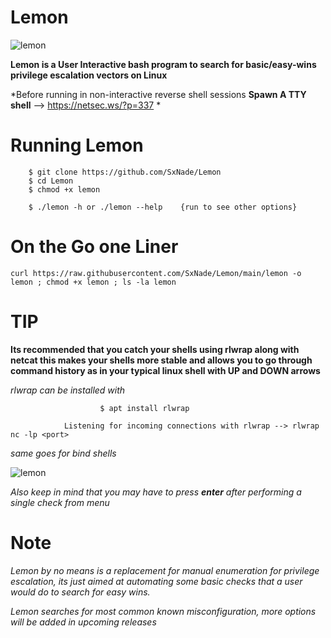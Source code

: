 # Lemon

![lemon](https://i.pinimg.com/originals/77/fd/43/77fd43ae375e3630e6d0502844f25ee2.png)

**Lemon is a User Interactive bash program to search for basic/easy-wins privilege escalation vectors on Linux**

*Before running in non-interactive reverse shell sessions **Spawn A TTY shell** --> https://netsec.ws/?p=337 * 

# Running Lemon

        $ git clone https://github.com/SxNade/Lemon
        $ cd Lemon
        $ chmod +x lemon
        
        $ ./lemon -h or ./lemon --help    {run to see other options}


# On the Go one Liner

``` curl https://raw.githubusercontent.com/SxNade/Lemon/main/lemon -o lemon ; chmod +x lemon ; ls -la lemon ```

# TIP

**Its recommended that you catch your shells using rlwrap along with netcat this makes your shells more stable and allows you to go through command history as in your typical linux shell with UP and DOWN arrows**

*rlwrap can be installed with*
                
                        $ apt install rlwrap
                        
                Listening for incoming connections with rlwrap --> rlwrap nc -lp <port>

*same goes for bind shells*

![lemon](https://github.com/SxNade/Lemon/blob/main/lemon.gif)

*Also keep in mind that you may have to press **enter** after performing a single check from menu*

# Note

*Lemon by no means is a replacement for manual enumeration for privilege escalation, its just aimed at automating some basic checks that a user would do to search for easy wins.*

*Lemon searches for most common known misconfiguration, more options will be added in upcoming releases*
